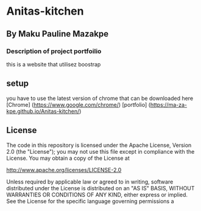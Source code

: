 # Anitas-kitchen
## By Maku Pauline Mazakpe
### Description of project portfoilio
this is a website that utilisez boostrap
## setup
you have to use the latest version of chrome that can be downloaded here [Chrome] (https://www.google.com/chrome/)
[portfolio] (https://ma-za-kpe.github.io/Anitas-kitchen/)
## License
The code in this repository is licensed under the Apache License, Version 2.0 (the "License");
you may not use this file except in compliance with the License.
You may obtain a copy of the License at

   http://www.apache.org/licenses/LICENSE-2.0

Unless required by applicable law or agreed to in writing, software
distributed under the License is distributed on an "AS IS" BASIS,
WITHOUT WARRANTIES OR CONDITIONS OF ANY KIND, either express or implied.
See the License for the specific language governing permissions a
